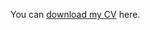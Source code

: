 
<object data="https://aghnguyen.github.io/assets/Nguyen_CV-13.pdf" width="1000" height=100% type='application/pdf'></object>

You can [download my CV](assets/Nguyen_CV-13.pdf) here.

